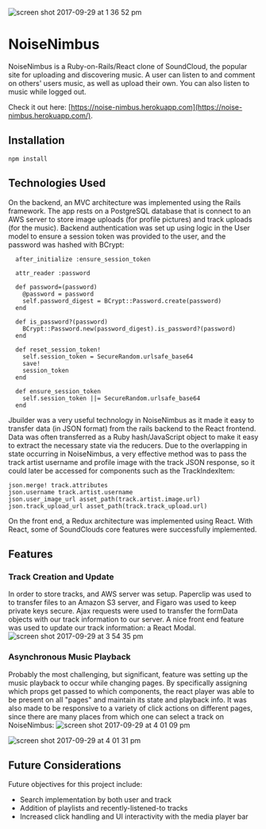 ![screen shot 2017-09-29 at 1 36 52 pm](https://user-images.githubusercontent.com/15662012/31037037-c84c8e14-a523-11e7-9e94-b2a729c8c83f.png)

# NoiseNimbus

NoiseNimbus is a Ruby-on-Rails/React clone of SoundCloud, the popular site for uploading and discovering music. A user can listen to and comment on others' users music, as well as upload their own. You can also listen to music while logged out.

Check it out here: [https://noise-nimbus.herokuapp.com](https://noise-nimbus.herokuapp.com/).

## Installation
``` npm install ```

## Technologies Used
On the backend, an MVC architecture was implemented using the Rails framework. The app rests on a PostgreSQL database that is connect to an AWS server to store image uploads (for profile pictures) and track uploads (for the music). Backend authentication was set up using logic in the User model to ensure a session token was provided to the user, and the password was hashed with BCrypt:
```
  after_initialize :ensure_session_token

  attr_reader :password

  def password=(password)
    @password = password
    self.password_digest = BCrypt::Password.create(password)
  end

  def is_password?(password)
    BCrypt::Password.new(password_digest).is_password?(password)
  end

  def reset_session_token!
    self.session_token = SecureRandom.urlsafe_base64
    save!
    session_token
  end

  def ensure_session_token
    self.session_token ||= SecureRandom.urlsafe_base64
  end
```

Jbuilder was a very useful technology in NoiseNimbus as it made it easy to transfer data (in JSON format) from the rails backend to the React frontend. Data was often transferred as a Ruby hash/JavaScript object to make it easy to extract the necessary state via the reducers. Due to the overlapping in state occurring in NoiseNimbus, a very effective method was to pass the track artist username and profile image with the track JSON response, so it could later be accessed for components such as the TrackIndexItem:
```
json.merge! track.attributes
json.username track.artist.username
json.user_image_url asset_path(track.artist.image.url)
json.track_upload_url asset_path(track.track_upload.url)
```

On the front end, a Redux architecture was implemented using React. With React, some of SoundClouds core features were successfully implemented.

## Features

### Track Creation and Update
In order to store tracks, and AWS server was setup. Paperclip was used to to transfer files to an Amazon S3 server, and Figaro was used to keep private keys secure. Ajax requests were used to transfer the formData objects with our track information to our server. A nice front end feature was used to update our track information: a React Modal.
![screen shot 2017-09-29 at 3 54 35 pm](https://user-images.githubusercontent.com/15662012/31038956-90f0d46a-a52e-11e7-9594-f7d7e529cf42.png)


### Asynchronous Music Playback
Probably the most challenging, but significant, feature was setting up the music playback to occur while changing pages. By specifically assigning which props get passed to which components, the react player was able to be present on all "pages" and maintain its state and playback info. It was also made to be responsive to a variety of click actions on different pages, since there are many places from which one can select a track on NoiseNimbus:
![screen shot 2017-09-29 at 4 01 09 pm](https://user-images.githubusercontent.com/15662012/31039078-8550ac88-a52f-11e7-8ec8-a5ba5974b8c9.png)


![screen shot 2017-09-29 at 4 01 31 pm](https://user-images.githubusercontent.com/15662012/31039088-92ca821c-a52f-11e7-9869-2e4bdc6a84da.png)

## Future Considerations
Future objectives for this project include:
* Search implementation by both user and track
* Addition of playlists and recently-listened-to tracks
* Increased click handling and UI interactivity with the media player bar
